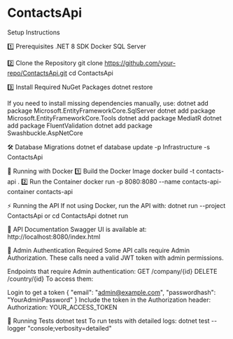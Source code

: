 # ContactsApi

Setup Instructions

1️⃣ Prerequisites
.NET 8 SDK
Docker
SQL Server

2️⃣ Clone the Repository
git clone https://github.com/your-repo/ContactsApi.git
cd ContactsApi

3️⃣ Install Required NuGet Packages
dotnet restore

If you need to install missing dependencies manually, use:
dotnet add package Microsoft.EntityFrameworkCore.SqlServer
dotnet add package Microsoft.EntityFrameworkCore.Tools
dotnet add package MediatR
dotnet add package FluentValidation
dotnet add package Swashbuckle.AspNetCore

🛠️ Database Migrations
dotnet ef database update -p Infrastructure -s ContactsApi

🐳 Running with Docker
1️⃣ Build the Docker Image
docker build -t contacts-api .
2️⃣ Run the Container
docker run -p 8080:8080 --name contacts-api-container contacts-api

⚡ Running the API
If not using Docker, run the API with:
dotnet run --project ContactsApi
or
cd ContactsApi
dotnet run

📜 API Documentation
Swagger UI is available at:
http://localhost:8080/index.html

🔐 Admin Authentication Required
Some API calls require Admin Authorization. These calls need a valid JWT token with admin permissions.

Endpoints that require Admin authentication:
GET /company/{id}
DELETE /country/{id}
To access them:

Login to get a token
{
  "email": "admin@example.com",
  "passwordhash": "YourAdminPassword"
}
Include the token in the Authorization header:
Authorization: YOUR_ACCESS_TOKEN

🧪 Running Tests
dotnet test
To run tests with detailed logs:
dotnet test --logger "console;verbosity=detailed"
